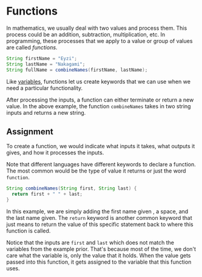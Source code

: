# Functions

In mathematics, we usually deal with two values and process them. This
process could be an addition, subtraction, multiplication, etc. In
programming, these processes that we apply to a value or group of
values are called *functions*.

```java
String firstName = "Eyzi";
String lastName = "Nakagami";
String fullName = combineNames(firstName, lastName);
```

Like [variables](/concepts/variables), functions let us create keywords
that we can use when we need a particular functionality.

After processing the inputs, a function can either terminate or return
a new value. In the above example, the function `combineNames` takes in
two string inputs and returns a new string.

## Assignment

To create a function, we would indicate what inputs it takes, what
outputs it gives, and how it processes the inputs.

Note that different languages have different keywords to declare a
function. The most common would be the type of value it returns or just
the word `function`.

```java
String combineNames(String first, String last) {
  return first + " " + last;
}
```

In this example, we are simply adding the first name given , a space,
and the last name given. The `return` keyword is another common keyword
that just means to return the value of this specific statement back to
where this function is called.

Notice that the inputs are `first` and `last` which does not match the
variables from the example prior. That's because most of the time, we
don't care what the variable is, only the value that it holds. When the
value gets passed into this function, it gets assigned to the variable
that this function uses.
